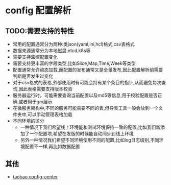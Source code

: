 # config 配置解析

## TODO:需要支持的特性

- 常用的配置通常分为两种:类json(yaml,ini,hcl)格式,csv表格式
- 数据来源通常分为本地磁盘,etcd,k8s等
- 需要支持监控配置变化
- 需要支持更丰富的字段类型,比如Slice,Map,Time,Week等类型
- 配置通常允许动态加载,而配置的发布通常又是全量发布,因此配置解析前需要判断是否发生过变化
- 对于csv格式的表格,外部使用时有可能会持有某个条目的指针,从而避免每次查询,因此表格需要支持版本校验
- 服务器运行时，可能需要查询当前配置以及md5等信息,用于校验配置是否正确,或者用于gm展示
- 在微服务架构中,不同的服务可能需要不同的表,但导表工具一般会放到一个文件夹中,可以手动管理表格加载
- 不同环境的区分
  - 一种情况下我们希望线上环境能和测试环境保持一致的配置,比如我们新添加了一个配置项,希望在发版的时候能自动同步到线上环境
  - 另外一种情况我们希望不同环境使用不同的配置,比如log日志级别,不同环境配置不一样,再比如数据配置

## 其他

- [taobao config-center](http://jm.taobao.org/2016/09/28/an-article-about-config-center/)
